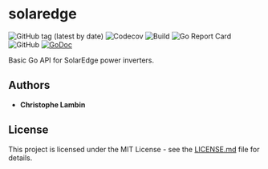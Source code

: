 # solaredge
![GitHub tag (latest by date)](https://img.shields.io/github/v/tag/clambin/solaredge?color=green&label=Release&style=plastic)
![Codecov](https://img.shields.io/codecov/c/gh/clambin/solaredge?style=plastic)
![Build](https://github.com/clambin/solaredge/workflows/Test/badge.svg)
![Go Report Card](https://goreportcard.com/badge/github.com/clambin/solaredge)
![GitHub](https://img.shields.io/github/license/clambin/solaredge?style=plastic)
[![GoDoc](https://pkg.go.dev/badge/github.com/clambin/solaredge?utm_source=godoc)](http://pkg.go.dev/github.com/clambin/solaredge)

Basic Go API for SolarEdge power inverters.

## Authors

* **Christophe Lambin**

## License

This project is licensed under the MIT License - see the [LICENSE.md](LICENSE.md) file for details.
